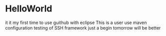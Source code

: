 # HelloWorld
it it my first time to use guithub with eclipse
This is a user use maven configuration testing of SSH framework
just a begin
tomorrow will be better
